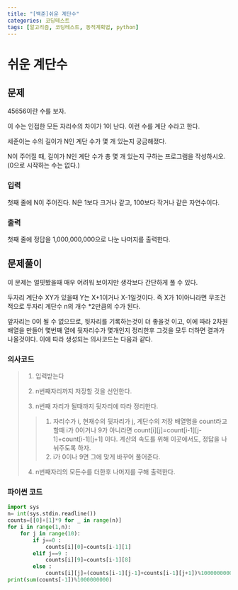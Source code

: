 ```yaml
---
title: "[백준]쉬운 계단수"
categories: 코딩테스트
tags: [알고리즘, 코딩테스트, 동적계획법, python]
---
```


# 쉬운 계단수

## 문제

45656이란 수를 보자.

이 수는 인접한 모든 자리수의 차이가 1이 난다. 이런 수를 계단 수라고 한다.

세준이는 수의 길이가 N인 계단 수가 몇 개 있는지 궁금해졌다.

N이 주어질 때, 길이가 N인 계단 수가 총 몇 개 있는지 구하는 프로그램을 작성하시오. (0으로 시작하는 수는 없다.)

### 입력

첫째 줄에 N이 주어진다. N은 1보다 크거나 같고, 100보다 작거나 같은 자연수이다.

### 출력

첫째 줄에 정답을 1,000,000,000으로 나눈 나머지를 출력한다.



## 문제풀이

이 문제는 얼핏봤을때 매우 어려워 보이지만 생각보다 간단하게 풀 수 있다.

두자리 계단수 XY가 있을때 Y는 X+1이거나 X-1일것이다. 즉 X가 1이아니라면 무조건적으로 두자리 계단수 n의 개수 *2만큼의 수가 된다.

앞자리는 0이 될 수 없으므로, 뒷자리를 기록하는것이 더 좋을것 이고, 이에 따라 2차원 배열을 만들어 몇번째 열에 뒷자리수가 몇개인지 정리한후 그것을 모두 더하면 결과가 나올것이다. 이에 따라 생성되는 의사코드는 다음과 같다.

### 의사코드

>1. 입력받는다
>
>2. n번째자리까지 저장할 것을 선언한다.
>
>3. n번째 자리가 될때까지 뒷자리에 따라 정리한다.
>
>   > 1. 자리수가 i, 현재수의 뒷자리가 j, 계단수의 저장 배열명을 count라고 할때 i가 0이거나 9가 아니라면  count\[i][j]=count\[i-1][j-1]+count\[i-1][j+1] 이다. 계산의 속도를 위해 이곳에서도, 정답을 나눠주도록 하자.
>   > 2. i가 0이나 9면 그에 맞게 바꾸어 풀어준다.
>
>4. n번째자리의 모든수를 더한후 나머지를 구해 출력한다.



### 파이썬 코드

```python
import sys
n= int(sys.stdin.readline())
counts=[[0]+[1]*9 for _ in range(n)]
for i in range(1,n):
    for j in range(10):
        if j==0 :
            counts[i][0]=counts[i-1][1]
        elif j==9 :
            counts[i][9]=counts[i-1][8]
        else :
            counts[i][j]=(counts[i-1][j-1]+counts[i-1][j+1])%1000000000
print(sum(counts[-1])%1000000000)
```



